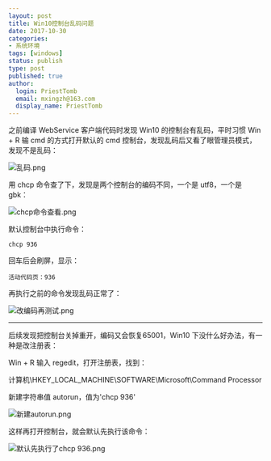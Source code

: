 ```yaml
---
layout: post
title: Win10控制台乱码问题
date: 2017-10-30
categories:
- 系统环境
tags: [windows]
status: publish
type: post
published: true
author:
  login: PriestTomb
  email: mxingzh@163.com
  display_name: PriestTomb
---
```


之前编译 WebService 客户端代码时发现 Win10 的控制台有乱码，平时习惯 Win + R 输 cmd 的方式打开默认的 cmd 控制台，发现乱码后又看了眼管理员模式，发现不是乱码：

![乱码.png](https://i.loli.net/2018/11/07/5be2efae427b2.png)

用 chcp 命令查了下，发现是两个控制台的编码不同，一个是 utf8，一个是 gbk：

![chcp命令查看.png](https://i.loli.net/2018/11/07/5be2efac3c192.png)

默认控制台中执行命令：

```
chcp 936
```

回车后会刷屏，显示：

    活动代码页：936

再执行之前的命令发现乱码正常了：

![改编码再测试.png](https://i.loli.net/2018/11/07/5be2efad5376d.png)

---

后续发现把控制台关掉重开，编码又会恢复65001，Win10 下没什么好办法，有一种是改注册表：

Win + R 输入 regedit，打开注册表，找到：

计算机\HKEY_LOCAL_MACHINE\SOFTWARE\Microsoft\Command Processor

新建字符串值 autorun，值为'chcp 936'

![新建autorun.png](https://i.loli.net/2018/11/07/5be2efac523a2.png)

这样再打开控制台，就会默认先执行该命令：

![默认先执行了chcp 936.png](https://i.loli.net/2018/11/07/5be2efae08b50.png)
